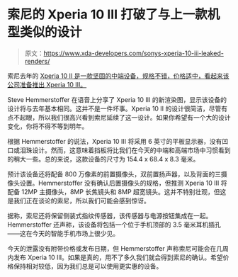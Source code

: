 # 索尼的 Xperia 10 III 打破了与上一款机型类似的设计

> 原文：<https://www.xda-developers.com/sonys-xperia-10-iii-leaked-renders/>

索尼去年的 [Xperia 10 II 是一款坚固的中端设备，规格不错，价格适中，看起来该公司准备推出 Xperia 10 III。](https://www.xda-developers.com/sony-xperia-10-ii-available-pre-order-europe/)

Steve Hemmerstoffer 在语音上分享了 Xperia 10 III 的新渲染图，显示该设备的设计将与去年基本相同。这并不是一件坏事。Xperia 10 II 的设计很简洁，尽管有点不起眼，所以我们很高兴看到索尼延续了这一设计。如果你希望有一个大的设计变化，你将不得不等到明年。

根据 Hemmerstoffer 的说法，Xperia 10 III 将采用 6 英寸的平板显示器，没有凹口或泪珠设计。然而，这意味着挡板将比我们在今天的中端和高端市场中习惯看到的稍大一些。总的来说，这款设备的尺寸为 154.4 x 68.4 x 8.3 毫米。

预计该设备还将配备 800 万像素的前置摄像头，双前置扬声器，以及背面的三摄像头设置。Hemmerstoffer 没有确认后置摄像头的规格，但推测 Xperia 10 III 将配备 12MP 主摄像头，8MP 长焦镜头和 8MP 超宽镜头。这并不特别壮观，但这是我们正在谈论的索尼，所以我们可能会感到惊讶。

据称，索尼还将保留侧装式指纹传感器，该传感器与电源按钮集成在一起。Hemmerstoffer 还声称，该设备将包括一个位于手机顶部的 3.5 毫米耳机插孔——这在今天的智能手机市场上很少见。

今天的泄露没有附带价格或发布日期，但 Hemmerstoffer 声称索尼可能会在几周内发布 Xperia 10 III。如果是真的，用不了多久我们就会得到索尼的确认。希望价格保持相对较低，因为我们总是可以使用更实惠的设备。